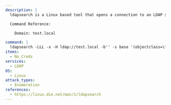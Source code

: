 ```yaml
---
description: |
  ldapsearch is a Linux based tool that opens a connection to an LDAP server, binds, and performs a search using specified parameters. The following command will attempt to find sensitive information (such as leaked creds), by querying all LDAP objects, essentially dumping all the data that an anonymous user can access.

  Command Reference:

  	Domain: test.local

command: |
  ldapsearch -LLL -x -H ldap://test.local -b'' -s base '(objectclass=\*)'
items:
  - No_Creds
services:
  - LDAP
OS:
  - Linux
attack_types:
  - Enumeration
references:
  - https://linux.die.net/man/1/ldapsearch
---
```

